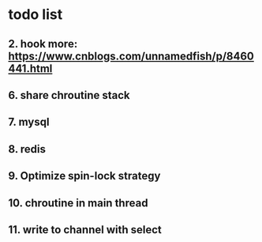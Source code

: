 # todo list


## 2. hook more: https://www.cnblogs.com/unnamedfish/p/8460441.html

## 6. share chroutine stack

## 7. mysql

## 8. redis

## 9. Optimize spin-lock strategy

## 10. chroutine in main thread

## 11. write to channel with select
